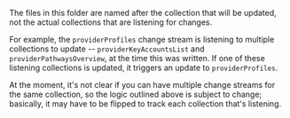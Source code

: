 The files in this folder are named after the collection that will be updated, not the actual collections that are listening for changes.

For example, the `providerProfiles` change stream is listening to multiple collections to update -- `providerKeyAccountsList` and `providerPathwaysOverview`, at the time this was written. If one of these listening collections is updated, it triggers an update to `providerProfiles`.

At the moment, it's not clear if you can have multiple change streams for the same collection, so the logic outlined above is subject to change; basically, it may have to be flipped to track each collection that's listening.